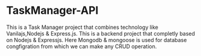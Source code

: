 # TaskManager-API

This is a Task Manager project that combines technology like Vanilajs,Nodejs & Express.js.
This is a backend project that completly based on Nodejs & Expressjs.
Here Mongodb & mongoose is used for database congfigration from which we can make any CRUD operation.
